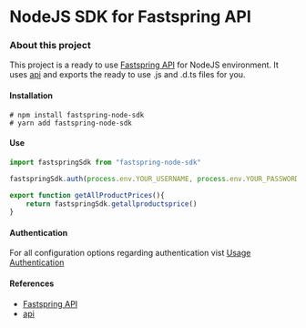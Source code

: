 # NodeJS SDK for Fastspring API

### About this project

This project is a ready to use [Fastspring API](https://developer.fastspring.com/reference/getting-started-with-your-api) for NodeJS environment. It uses [api](https://api.readme.dev/docs/getting-started) and exports the ready to use .js and .d.ts files for you.

#### Installation

```console
# npm install fastspring-node-sdk
# yarn add fastspring-node-sdk
```

#### Use

```ts
import fastspringSdk from "fastspring-node-sdk"

fastspringSdk.auth(process.env.YOUR_USERNAME, process.env.YOUR_PASSWORD)

export function getAllProductPrices(){
    return fastspringSdk.getallproductsprice()
}
```

#### Authentication

For all configuration options regarding authentication vist [Usage Authentication](https://api.readme.dev/docs/authentication) 

#### References
* [Fastspring API](https://developer.fastspring.com/reference/getting-started-with-your-api)
* [api](https://api.readme.dev/docs/getting-started)


